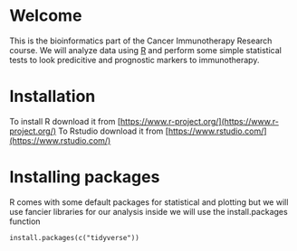 # Welcome
This is the bioinformatics part of the Cancer Immunotherapy Research course. We will analyze data using [R](https://www.r-project.org/) and perform some simple statistical tests to look predicitive and prognostic markers to immunotherapy. 

# Installation
To install R download it from [https://www.r-project.org/](https://www.r-project.org/)
To Rstudio download it from [https://www.rstudio.com/](https://www.rstudio.com/)

# Installing packages
R comes with some default packages for statistical and plotting but we will use fancier libraries for our analysis
inside we will use the install.packages function
```{r, message = TRUE, warning = FALSE, echo = TRUE}
install.packages(c("tidyverse"))
```